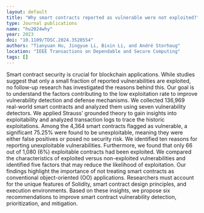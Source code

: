 ```yaml
---
layout: default
title: "Why smart contracts reported as vulnerable were not exploited?"
type: Journal publications
name: "hu2024why"
year: 2023
doi: "10.1109/TDSC.2024.3520554"
authors: "Tianyuan Hu, Jingyue Li, Bixin Li, and André Storhaug"
location: "IEEE Transactions on Dependable and Secure Computing"
tags: []
---
```

Smart contract security is crucial for blockchain applications. While studies suggest that only a small fraction of reported vulnerabilities are exploited, no follow-up research has investigated the reasons behind this. Our goal is to understand the factors contributing to the low exploitation rate to improve vulnerability detection and defense mechanisms. We collected 136,969 real-world smart contracts and analyzed them using seven vulnerability detectors. We applied Strauss’ grounded theory to gain insights into exploitability and analyzed transaction logs to trace the historic exploitations. Among the 4,364 smart contracts flagged as vulnerable, a significant 75.25% were found to be unexploitable, meaning they were either false positives or posed no security risk. We identified ten reasons for reporting unexploitable vulnerabilities. Furthermore, we found that only 66 out of 1,080 (6%) exploitable contracts had been exploited. We compared the characteristics of exploited versus non-exploited vulnerabilities and identified five factors that may reduce the likelihood of exploitation. Our findings highlight the importance of not treating smart contracts as conventional object-oriented (OO) applications. Researchers must account for the unique features of Solidity, smart contract design principles, and execution environments. Based on these insights, we propose six recommendations to improve smart contract vulnerability detection, prioritization, and mitigation.
